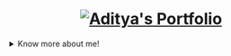 <!-- Header -->
<h1 align="center"> 
  <a href="https://aditya-jambhale.vercel.app/">
    <img src="innovate.png" alt="Aditya's Portfolio" width="700px">
  </a> 
</h1>

<details>
 <summary>Know more about me!</summary>

### About Me

Hi 👋, I'm Aditya Jambhale, a curious student exploring technologies and studying Computer Engineering.

💻 Skilled in JavaScript, Python, Java.
🚀 Comfortable working with the MERN stack,MySQL,Postman,and Next.js.
⚙️ Experienced with Node.js, Express.js, and MongoDB for backend development.
🌱 Currently learning competitive programming and problem-solving.
📊 Keen on Machine Learning.
🤝 Always open to collaborations and contributing to open-source projects.
### Connect with me:

| [<img src="https://img.icons8.com/ios-filled/50/000000/linkedin.png" alt="LinkedIn Logo" width="32">](https://www.linkedin.com/in/adityajambhale) | [<img src="https://img.icons8.com/ios-filled/50/000000/instagram-new.png" alt="Instagram Logo" width="32">](https://www.instagram.com/_.adityeahhh) | [<img src="https://img.icons8.com/ios-filled/50/000000/github.png" alt="GitHub Logo" width="32">](https://github.com/Aditya-jambhale) | [<img src="https://img.icons8.com/ios-filled/50/000000/twitter.png" alt="Twitter Logo" width="32">](https://x.com/AdityaJambhal18) | [<img src="https://img.icons8.com/ios-filled/50/000000/gmail.png" alt="Gmail Logo" height="32">](mailto:jambhaleaditya91@gmail.com) |
| :------------------------------------------------------------------------------------------------------------------------------------------------: | :-------------------------------------------------------------------------------------------------------------------------------------------------: | :---------------------------------------------------------------------------------------------------------------------------------------------: | :---------------------------------------------------------------------------------------------------------------------------------------------: | :---------------------------------------------------------------------------------------------------------------------------------------------: |

### Tech Stack:

<p align="center">
  <img src="https://raw.githubusercontent.com/devicons/devicon/master/icons/mongodb/mongodb-original.svg" alt="MongoDB" width="40" height="40"/>
  <img src="https://raw.githubusercontent.com/devicons/devicon/master/icons/express/express-original.svg" alt="Express.js" width="40" height="40"/>
  <img src="https://raw.githubusercontent.com/devicons/devicon/master/icons/react/react-original.svg" alt="React" width="40" height="40"/>
  <img src="https://raw.githubusercontent.com/devicons/devicon/master/icons/nodejs/nodejs-original.svg" alt="Node.js" width="40" height="40"/>
  <img src="https://raw.githubusercontent.com/devicons/devicon/master/icons/mysql/mysql-original.svg" alt="MySQL" width="40" height="40"/>
  <img src="https://raw.githubusercontent.com/devicons/devicon/master/icons/googlecloud/googlecloud-original.svg" alt="Google Cloud" width="40" height="40"/>
  <img src="https://raw.githubusercontent.com/devicons/devicon/master/icons/postman/postman-original.svg" alt="Postman" width="40" height="40"/>
  <img src="https://raw.githubusercontent.com/devicons/devicon/master/icons/docker/docker-original.svg" alt="Docker" width="40" height="40"/>
  <img src="https://raw.githubusercontent.com/devicons/devicon/master/icons/php/php-original.svg" alt="PHP" width="40" height="40"/>
  <img src="https://raw.githubusercontent.com/devicons/devicon/master/icons/java/java-original.svg" alt="Java" width="40" height="40"/>
  <img src="https://raw.githubusercontent.com/devicons/devicon/master/icons/nextjs/nextjs-original.svg" alt="Next.js" width="40" height="40"/>
  <img src="https://www.gstatic.com/firebasejs/ui/2.0.0/images/auth/firebase-logo.svg" alt="Firebase" width="40" height="40"/>
  <img src="https://supabase.com/icons/icon-96x96.png" alt="Supabase" width="40" height="40"/>
</p>


</details>
